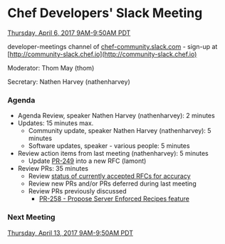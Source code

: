 # Chef Developers' Slack Meeting

[Thursday, April 6, 2017 9AM-9:50AM PDT](http://everytimezone.com/#2017-4-6,240,cn3)

developer-meetings channel of [chef-community.slack.com](http://chef-community.slack.com) - sign-up at [http://community-slack.chef.io](http://community-slack.chef.io)

Moderator:  Thom May (thom)

Secretary:  Nathen Harvey (nathenharvey)

### Agenda
* Agenda Review, speaker Nathen Harvey (nathenharvey): 2 minutes
* Updates: 15 minutes max.
  * Community update, speaker Nathen Harvey (nathenharvey): 5 minutes
  * Software updates, speaker - various people: 5 minutes
* Review action items from last meeting (nathenharvey): 5 minutes
  * Update [PR-249](https://github.com/chef/chef-rfc/pull/249) into a new RFC (lamont)
* Review PRs:  35 minutes
  * Review [status of currently accepted RFCs for accuracy](https://chef.github.io/chef-rfc/)
  * Review new PRs and/or PRs deferred during last meeting
  * Review PRs previously discussed
    * [PR-258 - Propose Server Enforced Recipes feature](https://github.com/chef/chef-rfc/pull/258)

### Next Meeting

[Thursday, April 13, 2017 9AM-9:50AM PDT](http://everytimezone.com/#2017-4-13,240,cn3)
